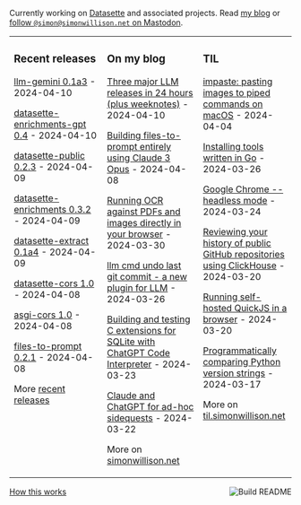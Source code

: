 Currently working on [Datasette](https://datasette.io/) and associated projects. Read [my blog](https://simonwillison.net/) or <a href="https://fedi.simonwillison.net/@simon">follow `@simon@simonwillison.net` on Mastodon</a>.

<table><tr><td valign="top" width="33%">

### Recent releases
<!-- recent_releases starts -->
[llm-gemini 0.1a3](https://github.com/simonw/llm-gemini/releases/tag/0.1a3) - 2024-04-10

[datasette-enrichments-gpt 0.4](https://github.com/datasette/datasette-enrichments-gpt/releases/tag/0.4) - 2024-04-10

[datasette-public 0.2.3](https://github.com/simonw/datasette-public/releases/tag/0.2.3) - 2024-04-09

[datasette-enrichments 0.3.2](https://github.com/datasette/datasette-enrichments/releases/tag/0.3.2) - 2024-04-09

[datasette-extract 0.1a4](https://github.com/datasette/datasette-extract/releases/tag/0.1a4) - 2024-04-09

[datasette-cors 1.0](https://github.com/simonw/datasette-cors/releases/tag/1.0) - 2024-04-08

[asgi-cors 1.0](https://github.com/simonw/asgi-cors/releases/tag/1.0) - 2024-04-08

[files-to-prompt 0.2.1](https://github.com/simonw/files-to-prompt/releases/tag/0.2.1) - 2024-04-08
<!-- recent_releases ends -->
More [recent releases](https://github.com/simonw/simonw/blob/main/releases.md)
</td><td valign="top" width="34%">

### On my blog
<!-- blog starts -->
[Three major LLM releases in 24 hours (plus weeknotes)](https://simonwillison.net/2024/Apr/10/weeknotes-llm-releases/) - 2024-04-10

[Building files-to-prompt entirely using Claude 3 Opus](https://simonwillison.net/2024/Apr/8/files-to-prompt/) - 2024-04-08

[Running OCR against PDFs and images directly in your browser](https://simonwillison.net/2024/Mar/30/ocr-pdfs-images/) - 2024-03-30

[llm cmd undo last git commit - a new plugin for LLM](https://simonwillison.net/2024/Mar/26/llm-cmd/) - 2024-03-26

[Building and testing C extensions for SQLite with ChatGPT Code Interpreter](https://simonwillison.net/2024/Mar/23/building-c-extensions-for-sqlite-with-chatgpt-code-interpreter/) - 2024-03-23

[Claude and ChatGPT for ad-hoc sidequests](https://simonwillison.net/2024/Mar/22/claude-and-chatgpt-case-study/) - 2024-03-22
<!-- blog ends -->
More on [simonwillison.net](https://simonwillison.net/)
</td><td valign="top" width="33%">

### TIL
<!-- tils starts -->
[impaste: pasting images to piped commands on macOS](https://til.simonwillison.net/macos/impaste) - 2024-04-04

[Installing tools written in Go](https://til.simonwillison.net/go/installing-tools) - 2024-03-26

[Google Chrome --headless mode](https://til.simonwillison.net/chrome/headless) - 2024-03-24

[Reviewing your history of public GitHub repositories using ClickHouse](https://til.simonwillison.net/clickhouse/github-public-history) - 2024-03-20

[Running self-hosted QuickJS in a browser](https://til.simonwillison.net/npm/self-hosted-quickjs) - 2024-03-20

[Programmatically comparing Python version strings](https://til.simonwillison.net/python/comparing-version-numbers) - 2024-03-17
<!-- tils ends -->
More on [til.simonwillison.net](https://til.simonwillison.net/)
</td></tr></table>

<a href="https://github.com/simonw/simonw/actions"><img src="https://github.com/simonw/simonw/workflows/Build%20README/badge.svg" align="right" alt="Build README"></a> <a href="https://simonwillison.net/2020/Jul/10/self-updating-profile-readme/">How this works</a>
